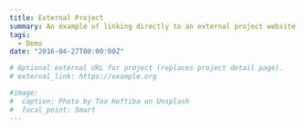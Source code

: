 ```yaml
---
title: External Project
summary: An example of linking directly to an external project website using `external_link`.
tags:
  - Demo
date: "2016-04-27T00:00:00Z"

# Optional external URL for project (replaces project detail page).
# external_link: https://example.org

#image:
#  caption: Photo by Toa Heftiba on Unsplash
#  focal_point: Smart
---
```

